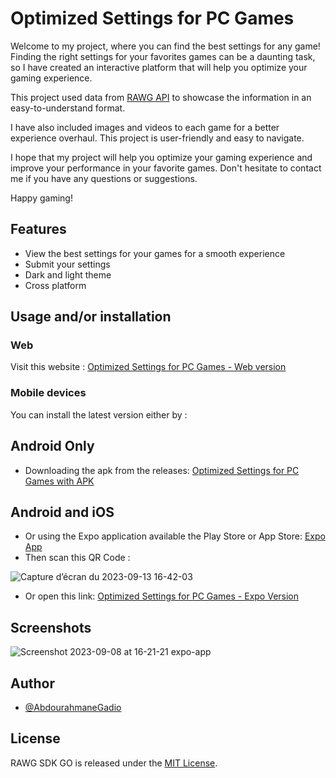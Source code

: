 
# Optimized Settings for PC Games

Welcome to my project, where you can find the best settings for any game! Finding the right settings for your favorites games can be a daunting task, so I have created an interactive platform that will help you optimize your gaming experience. 

This project used data from [RAWG API](https://rawg.io/) to showcase the information in an easy-to-understand format. 

I have also included images and videos to each game for a better experience overhaul. This project is user-friendly and easy to navigate. 

I hope that my project will help you optimize your gaming experience and improve your performance in your favorite games. Don't hesitate to contact me if you have any questions or suggestions. 

Happy gaming!


## Features

- View the best settings for your games for a smooth experience
- Submit your settings
- Dark and light theme
- Cross platform


## Usage and/or installation

### Web

Visit this website : [Optimized Settings for PC Games - Web version](https://abdourahmanegadio.github.io/Optimized-settings-for-PC-Games/)

### Mobile devices

You can install the latest version either by :

## Android Only
- Downloading the apk from the releases: [Optimized Settings for PC Games with APK](https://github.com/AbdourahmaneGadio/Optimized-settings-for-PC-Games/releases/latest/download/optimized-settings-for-pc-games.apk)

## Android and iOS

- Or using the Expo application available the Play Store or App Store: [Expo App](https://expo.dev/accounts/guer7_jdhf/projects/optimized-setttings-for-pc-games/builds/d96a03a5-6c35-4782-842d-0951e73f88c3)
- Then scan this QR Code :
  
![Capture d’écran du 2023-09-13 16-42-03](https://github.com/AbdourahmaneGadio/Optimized-settings-for-PC-Games/assets/91066652/5b7d5e03-54b5-4667-8231-7cde201ba167)

- Or open this link:  [Optimized Settings for PC Games - Expo Version](https://expo.dev/accounts/guer7_jdhf/projects/optimized-setttings-for-pc-games/builds/d96a03a5-6c35-4782-842d-0951e73f88c3)

    
## Screenshots

![Screenshot 2023-09-08 at 16-21-21 expo-app](https://github.com/AbdourahmaneGadio/Optimized-settings-for-PC-Games/assets/91066652/8411deb8-2b25-45c6-b6d7-98b185c99ede)

## Author

- [@AbdourahmaneGadio](https://github.com/AbdourahmaneGadio)


## License

RAWG SDK GO is released under the [MIT License](https://choosealicense.com/licenses/mit/).

